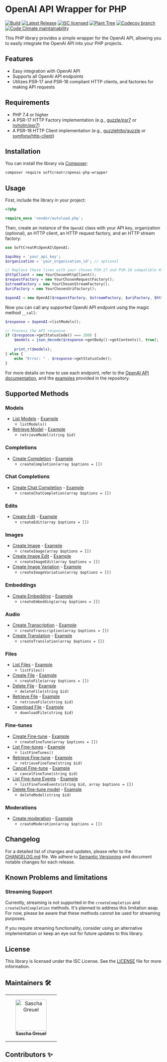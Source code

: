 # OpenAI API Wrapper for PHP

[![Build](https://img.shields.io/github/actions/workflow/status/SoftCreatR/php-openai-sdk/.github/workflows/create-release.yml?branch=main)](https://github.com/SoftCreatR/php-openai-sdk/actions/workflows/create-release.yml) [![Latest Release](https://img.shields.io/packagist/v/SoftCreatR/php-openai-sdk?color=blue&label=Latest%20Release)](https://packagist.org/packages/softcreatr/php-openai-sdk) [![ISC licensed](https://img.shields.io/badge/license-ISC-blue.svg)](./LICENSE.md) [![Plant Tree](https://img.shields.io/badge/dynamic/json?color=brightgreen&label=Plant%20Tree&query=%24.total&url=https%3A%2F%2Fpublic.offset.earth%2Fusers%2Fsoftcreatr%2Ftrees)](https://ecologi.com/softcreatr?r=61212ab3fc69b8eb8a2014f4) [![Codecov branch](https://img.shields.io/codecov/c/github/SoftCreatR/php-openai-sdk)](https://codecov.io/gh/SoftCreatR/php-openai-sdk) [![Code Climate maintainability](https://img.shields.io/codeclimate/maintainability-percentage/SoftCreatR/php-openai-sdk)](https://codeclimate.com/github/SoftCreatR/php-openai-sdk)

This PHP library provides a simple wrapper for the OpenAI API, allowing you to easily integrate the OpenAI API into your PHP projects.


## Features

-   Easy integration with OpenAI API
-   Supports all OpenAI API endpoints
-   Utilizes PSR-17 and PSR-18 compliant HTTP clients, and factories for making API requests

## Requirements

-   PHP 7.4 or higher
-   A PSR-17 HTTP Factory implementation (e.g., [guzzle/psr7](https://github.com/guzzle/psr7) or [nyholm/psr7](https://github.com/Nyholm/psr7))
-   A PSR-18 HTTP Client implementation (e.g., [guzzlehttp/guzzle](https://github.com/guzzle/guzzle) or [symfony/http-client](https://github.com/symfony/http-client))

## Installation

You can install the library via [Composer](https://getcomposer.org/):

```bash
composer require softcreatr/openai-php-wrapper
```

## Usage

First, include the library in your project:

```php
<?php

require_once 'vendor/autoload.php';
```

Then, create an instance of the `OpenAI` class with your API key, organization (optional), an HTTP client, an HTTP request factory, and an HTTP stream factory:

```php
use SoftCreatR\OpenAI\OpenAI;

$apiKey = 'your_api_key';
$organisation = 'your_organisation_id'; // optional

// Replace these lines with your chosen PSR-17 and PSR-18 compatible HTTP client and factories
$httpClient = new YourChosenHttpClient();
$requestFactory = new YourChosenRequestFactory();
$streamFactory = new YourChosenStreamFactory();
$uriFactory = new YourChosenUriFactory();

$openAI = new OpenAI($requestFactory, $streamFactory, $uriFactory, $httpClient, $apiKey, $organisation);
```

Now you can call any supported OpenAI API endpoint using the magic method `__call`:

```php
$response = $openAI->listModels();

// Process the API response
if ($response->getStatusCode() === 200) {
    $models = json_decode($response->getBody()->getContents(), true);
    
    print_r($models);
} else {
    echo "Error: " . $response->getStatusCode();
}
```

For more details on how to use each endpoint, refer to the [OpenAI API documentation](https://platform.openai.com/docs/api-reference), and the [examples](https://github.com/SoftCreatR/php-openai-sdk/tree/main/examples) provided in the repository.

## Supported Methods

### Models
-   [List Models](https://platform.openai.com/docs/api-reference/models/list) - [Example](https://github.com/SoftCreatR/php-openai-sdk/blob/main/examples/models/listModels.php)
    -   `listModels()`
-   [Retrieve Model](https://platform.openai.com/docs/api-reference/models/retrieve) - [Example](https://github.com/SoftCreatR/php-openai-sdk/blob/main/examples/models/retrieveModel.php)
    -   `retrieveModel(string $id)`

### Completions
-   [Create Completion](https://platform.openai.com/docs/api-reference/completions/create) - [Example](https://github.com/SoftCreatR/php-openai-sdk/blob/main/examples/completions/createCompletion.php)
    -   `createCompletion(array $options = [])`

### Chat Completions
-   [Create Chat Completion](https://platform.openai.com/docs/api-reference/chat/create) - [Example](https://github.com/SoftCreatR/php-openai-sdk/blob/main/examples/chat/createChatCompletion.php)
    -   `createChatCompletion(array $options = [])`

### Edits
-   [Create Edit](https://platform.openai.com/docs/api-reference/edits/create) - [Example](https://github.com/SoftCreatR/php-openai-sdk/blob/main/examples/edits/createEdit.php)
    -   `createEdit(array $options = [])`

### Images
-   [Create Image](https://platform.openai.com/docs/api-reference/images/create) - [Example](https://github.com/SoftCreatR/php-openai-sdk/blob/main/examples/images/createImage.php)
    -   `createImage(array $options = [])`
-   [Create Image Edit](https://platform.openai.com/docs/api-reference/images/create-edit) - [Example](https://github.com/SoftCreatR/php-openai-sdk/blob/main/examples/images/createImageEdit.php)
    -   `createImageEdit(array $options = [])`
-   [Create Image Variation](https://platform.openai.com/docs/api-reference/images/create-variation) - [Example](https://github.com/SoftCreatR/php-openai-sdk/blob/main/examples/images/createImageVariation.php)
    -   `createImageVariation(array $options = [])`

### Embeddings
-   [Create Embedding](https://platform.openai.com/docs/api-reference/embeddings/create) - [Example](https://github.com/SoftCreatR/php-openai-sdk/blob/main/examples/embeddings/createEmbedding.php)
    -   `createEmbedding(array $options = [])`

### Audio
-   [Create Transcription](https://platform.openai.com/docs/api-reference/audio/create) - [Example](https://github.com/SoftCreatR/php-openai-sdk/blob/main/examples/audio/createTranscription.php)
    -   `createTranscription(array $options = [])`
-   [Create Translation](https://platform.openai.com/docs/api-reference/audio/create) - [Example](https://github.com/SoftCreatR/php-openai-sdk/blob/main/examples/audio/createTranslation.php)
    -   `createTranslation(array $options = [])`

### Files
-   [List Files](https://platform.openai.com/docs/api-reference/files/list) - [Example](https://github.com/SoftCreatR/php-openai-sdk/blob/main/examples/files/listFiles.php)
    -   `listFiles()`
-   [Create File](https://platform.openai.com/docs/api-reference/files/upload) - [Example](https://github.com/SoftCreatR/php-openai-sdk/blob/main/examples/files/createFile.php)
    -   `createFile(array $options = [])`
-   [Delete File](https://platform.openai.com/docs/api-reference/files/delete) - [Example](https://github.com/SoftCreatR/php-openai-sdk/blob/main/examples/files/deleteFile.php)
    -   `deleteFile(string $id)`
-   [Retrieve File](https://platform.openai.com/docs/api-reference/files/retrieve) - [Example](https://github.com/SoftCreatR/php-openai-sdk/blob/main/examples/files/retrieveFile.php)
    -   `retrieveFile(string $id)`
-   [Download File](https://platform.openai.com/docs/api-reference/files/retrieve-content) - [Example](https://github.com/SoftCreatR/php-openai-sdk/blob/main/examples/files/downloadFile.php)
    -   `downloadFile(string $id)`

### Fine-tunes
-   [Create Fine-tune](https://platform.openai.com/docs/api-reference/fine-tunes/create) - [Example](https://github.com/SoftCreatR/php-openai-sdk/blob/main/examples/fine-tunes/createFineTune.php)
    -   `createFineTune(array $options = [])`
-   [List Fine-tunes](https://platform.openai.com/docs/api-reference/fine-tunes/list) - [Example](https://github.com/SoftCreatR/php-openai-sdk/blob/main/examples/fine-tunes/listFineTunes.php)
    -   `listFineTunes()`
-   [Retrieve Fine-tune](https://platform.openai.com/docs/api-reference/fine-tunes/retrieve) - [Example](https://github.com/SoftCreatR/php-openai-sdk/blob/main/examples/fine-tunes/retrieveFineTune.php)
    -   `retrieveFineTune(string $id)`
-   [Cancel Fine-tune](https://platform.openai.com/docs/api-reference/fine-tunes/cancel) - [Example](https://github.com/SoftCreatR/php-openai-sdk/blob/main/examples/fine-tunes/cancelFineTune.php)
    -   `cancelFineTune(string $id)`
-   [List Fine-tune Events](https://platform.openai.com/docs/api-reference/fine-tunes/events) - [Example](https://github.com/SoftCreatR/php-openai-sdk/blob/main/examples/fine-tunes/listFineTuneEvents.php)
    -   `listFineTuneEvents(string $id, array $options = [])`
-   [Delete fine-tune model](https://platform.openai.com/docs/api-reference/fine-tunes/delete-model) - [Example](https://github.com/SoftCreatR/php-openai-sdk/blob/main/examples/fine-tunes/deleteModel.php)
    -   `deleteModel(string $id)`

### Moderations
-   [Create moderation](https://platform.openai.com/docs/api-reference/moderations/create) - [Example](https://github.com/SoftCreatR/php-openai-sdk/blob/main/examples/moderations/createModeration.php)
    -   `createModeration(array $options = [])`

## Changelog

For a detailed list of changes and updates, please refer to the [CHANGELOG.md](https://github.com/SoftCreatR/php-openai-sdk/blob/main/CHANGELOG.md) file. We adhere to [Semantic Versioning](https://semver.org/spec/v2.0.0.html) and document notable changes for each release.

## Known Problems and limitations

### Streaming Support
Currently, streaming is not supported in the `createCompletion` and `createChatCompletion` methods. It's planned to address this limitation asap. For now, please be aware that these methods cannot be used for streaming purposes.

If you require streaming functionality, consider using an alternative implementation or keep an eye out for future updates to this library.

## License

This library is licensed under the ISC License. See the [LICENSE](https://github.com/SoftCreatR/php-openai-sdk/blob/main/LICENSE.md) file for more information.

## Maintainers 🛠️

<table>
<tr>
    <td style="text-align:center;word-wrap:break-word;width:150px;height: 150px">
        <a href=https://github.com/SoftCreatR>
            <img src=https://avatars.githubusercontent.com/u/81188?v=4 width="100;" alt="Sascha Greuel"/>
            <br />
            <sub style="font-size:14px"><b>Sascha Greuel</b></sub>
        </a>
    </td>
</tr>
</table>

## Contributors ✨

<table>
<tr>
</tr>
</table>
